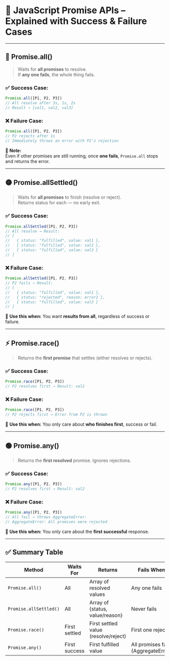 
# 📘 JavaScript Promise APIs – Explained with Success & Failure Cases

---

## 🔗 Promise.all()

> Waits for **all promises** to resolve.  
> If **any one fails**, the whole thing fails.

### ✅ Success Case:
```js
Promise.all([P1, P2, P3])
// All resolve after 3s, 1s, 2s
// Result → [val1, val2, val3]
```

### ❌ Failure Case:
```js
Promise.all([P1, P2, P3])
// P2 rejects after 1s
// Immediately throws an error with P2's rejection
```

📝 **Note:**  
Even if other promises are still running, once **one fails**, `Promise.all` stops and returns the error.

---

## 🟡 Promise.allSettled()

> Waits for **all promises** to finish (resolve or reject).  
> Returns status for each — no early exit.

### ✅ Success Case:
```js
Promise.allSettled([P1, P2, P3])
// All resolve → Result:
// [
//   { status: "fulfilled", value: val1 },
//   { status: "fulfilled", value: val2 },
//   { status: "fulfilled", value: val3 }
// ]
```

### ❌ Failure Case:
```js
Promise.allSettled([P1, P2, P3])
// P2 fails → Result:
// [
//   { status: "fulfilled", value: val1 },
//   { status: "rejected", reason: error2 },
//   { status: "fulfilled", value: val3 }
// ]
```

📝 **Use this when:** You want **results from all**, regardless of success or failure.

---

## ⚡ Promise.race()

> Returns the **first promise** that settles (either resolves or rejects).

### ✅ Success Case:
```js
Promise.race([P1, P2, P3])
// P2 resolves first → Result: val2
```

### ❌ Failure Case:
```js
Promise.race([P1, P2, P3])
// P2 rejects first → Error from P2 is thrown
```

📝 **Use this when:** You only care about **who finishes first**, success or fail.

---

## 🟢 Promise.any()

> Returns the **first resolved** promise. Ignores rejections.

### ✅ Success Case:
```js
Promise.any([P1, P2, P3])
// P2 resolves first → Result: val2
```

### ❌ Failure Case:
```js
Promise.any([P1, P2, P3])
// All fail → throws AggregateError:
// AggregateError: All promises were rejected
```

📝 **Use this when:** You only care about the **first successful** response.

---

## ✅ Summary Table

| Method                 | Waits For     | Returns                          | Fails When                              |
|------------------------|---------------|-----------------------------------|------------------------------------------|
| `Promise.all()`        | All           | Array of resolved values          | Any one fails                            |
| `Promise.allSettled()` | All           | Array of {status, value/reason}   | Never fails                              |
| `Promise.race()`       | First settled | First settled value (resolve/reject) | First one rejects                    |
| `Promise.any()`        | First success | First fulfilled value             | All promises fail (AggregateError)       |

